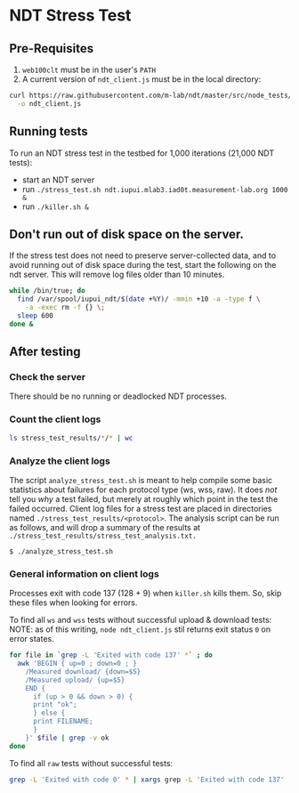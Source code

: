 # NDT Stress Test

## Pre-Requisites

1. `web100clt` must be in the user's `PATH`
1. A current version of `ndt_client.js` must be in the local directory:

```bash
curl https://raw.githubusercontent.com/m-lab/ndt/master/src/node_tests/ndt_client.js \
  -o ndt_client.js
```

## Running tests

To run an NDT stress test in the testbed for 1,000 iterations (21,000 NDT
tests):
 * start an NDT server
 * run `./stress_test.sh ndt.iupui.mlab3.iad0t.measurement-lab.org 1000 &`
 * run `./killer.sh &`

## Don't run out of disk space on the server.

If the stress test does not need to preserve server-collected data, and to
avoid running out of disk space during the test, start the following on the ndt
server. This will remove log files older than 10 minutes.

```bash
while /bin/true; do
  find /var/spool/iupui_ndt/$(date +%Y)/ -mmin +10 -a -type f \
    -a -exec rm -f {} \;
  sleep 600
done &
```

## After testing

### Check the server

There should be no running or deadlocked NDT processes.

### Count the client logs

```bash
ls stress_test_results/*/* | wc
```

### Analyze the client logs

The script `analyze_stress_test.sh` is meant to help compile some basic
statistics about failures for each protocol type (ws, wss, raw). It does *not*
tell you *why* a test failed, but merely at roughly which point in the test the
failed occurred. Client log files for a stress test are placed in directories named
`./stress_test_results/<protocol>`.  The analysis script can be run as follows,
and will drop a summary of the results at
`./stress_test_results/stress_test_analysis.txt.`

`$ ./analyze_stress_test.sh`

### General information on client logs

Processes exit with code 137 (128 + 9) when `killer.sh` kills them. So, skip
these files when looking for errors.

To find all `ws` and `wss` tests without successful upload & download tests:
NOTE: as of this writing, `node ndt_client.js` stil returns exit status `0` on
error states.

```bash
for file in `grep -L 'Exited with code 137' *` ; do
  awk 'BEGIN { up=0 ; down=0 ; }
    /Measured download/ {down=$5}
    /Measured upload/ {up=$5}
    END {
      if (up > 0 && down > 0) {
      print "ok";
      } else {
      print FILENAME;
      }
    }' $file | grep -v ok
done
```

To find all `raw` tests without successful tests:

```bash
grep -L 'Exited with code 0' * | xargs grep -L 'Exited with code 137'
```
